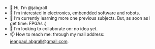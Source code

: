 - 👋 Hi, I’m @jabgrall
- 👀 I’m interested in electronics, embendded software and robots.
- 🌱 I’m currently learning more one previous subjects. But, as soon as I get time: FPGAs :)
- 💞️ I’m looking to collaborate on: no idea yet.
- 📫 How to reach me: through my mail address: jeanpaul.abgrall@gmail.com.

<!---
jabgrall/jabgrall is a ✨ special ✨ repository because its `README.md` (this file) appears on your GitHub profile.
You can click the Preview link to take a look at your changes.
--->
